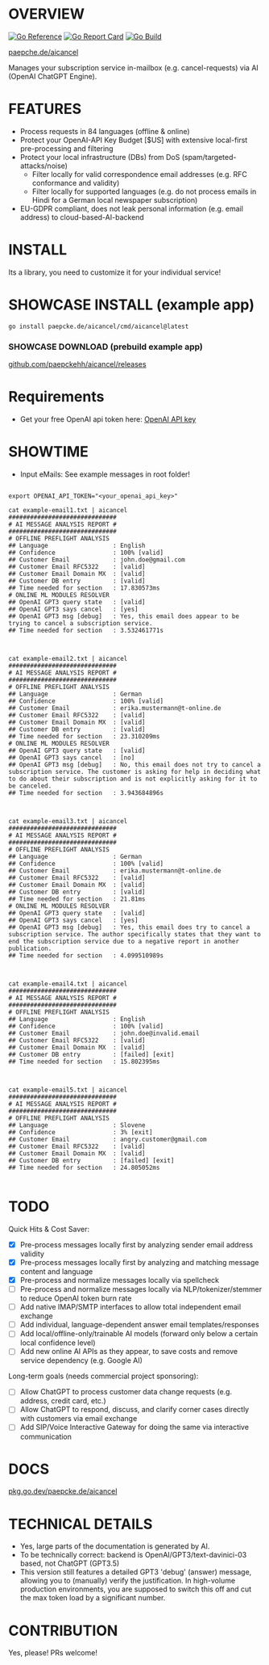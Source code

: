 # OVERVIEW
[![Go Reference](https://pkg.go.dev/badge/paepcke.de/aicancel.svg)](https://pkg.go.dev/paepcke.de/aicancel) [![Go Report Card](https://goreportcard.com/badge/paepcke.de/aicancel)](https://goreportcard.com/report/paepcke.de/aicancel) [![Go Build](https://github.com/paepckehh/aicancel/actions/workflows/golang.yml/badge.svg)](https://github.com/paepckehh/aicancel/actions/workflows/golang.yml)

[paepche.de/aicancel](https://paepcke.de/aicancel) 

Manages your subscription service in-mailbox (e.g. cancel-requests) via AI (OpenAI ChatGPT Engine).

# FEATURES

* Process requests in 84 languages (offline & online)
* Protect your OpenAI-API Key Budget [$US] with extensive local-first pre-processing and filtering 
* Protect your local infrastructure (DBs) from DoS (spam/targeted-attacks/noise)
	* Filter locally for valid correspondence email addresses (e.g. RFC conformance and validity)
	* Filter locally for supported languages (e.g. do not process emails in Hindi for a German local newspaper subscription)
* EU-GDPR compliant, does not leak personal information (e.g. email address) to cloud-based-AI-backend


# INSTALL

Its a library, you need to customize it for your individual service!

# SHOWCASE INSTALL (example app)

```
go install paepcke.de/aicancel/cmd/aicancel@latest
```

### SHOWCASE DOWNLOAD (prebuild example app)

[github.com/paepckehh/aicancel/releases](https://github.com/paepckehh/aicancel/releases)

# Requirements

* Get your free OpenAI api token here: [OpenAI API key](https://openai.com/api)

# SHOWTIME

* Input eMails: See example messages in root folder!

```Shell 

export OPENAI_API_TOKEN="<your_openai_api_key>"

cat example-email1.txt | aicancel
##############################
# AI MESSAGE ANALYSIS REPORT #
##############################
# OFFLINE PREFLIGHT ANALYSIS
## Language                  : English
## Confidence                : 100% [valid]
## Customer Email            : john.doe@gmail.com
## Customer Email RFC5322    : [valid]
## Customer Email Domain MX  : [valid]
## Customer DB entry         : [valid]
## Time needed for section   : 17.830573ms
# ONLINE ML MODULES RESOLVER 
## OpenAI GPT3 query state   : [valid]
## OpenAI GPT3 says cancel   : [yes]
## OpenAI GPT3 msg [debug]   : Yes, this email does appear to be trying to cancel a subscription service.
## Time needed for section   : 3.532461771s



cat example-email2.txt | aicancel
##############################
# AI MESSAGE ANALYSIS REPORT #
##############################
# OFFLINE PREFLIGHT ANALYSIS
## Language                  : German
## Confidence                : 100% [valid]
## Customer Email            : erika.mustermann@t-online.de
## Customer Email RFC5322    : [valid]
## Customer Email Domain MX  : [valid]
## Customer DB entry         : [valid]
## Time needed for section   : 23.310209ms
# ONLINE ML MODULES RESOLVER 
## OpenAI GPT3 query state   : [valid]
## OpenAI GPT3 says cancel   : [no]
## OpenAI GPT3 msg [debug]   : No, this email does not try to cancel a subscription service. The customer is asking for help in deciding what to do about their subscription and is not explicitly asking for it to be canceled.
## Time needed for section   : 3.943684896s



cat example-email3.txt | aicancel
##############################
# AI MESSAGE ANALYSIS REPORT #
##############################
# OFFLINE PREFLIGHT ANALYSIS
## Language                  : German
## Confidence                : 100% [valid]
## Customer Email            : erika.mustermann@t-online.de
## Customer Email RFC5322    : [valid]
## Customer Email Domain MX  : [valid]
## Customer DB entry         : [valid]
## Time needed for section   : 21.81ms
# ONLINE ML MODULES RESOLVER 
## OpenAI GPT3 query state   : [valid]
## OpenAI GPT3 says cancel   : [yes]
## OpenAI GPT3 msg [debug]   : Yes, this email does try to cancel a subscription service. The author specifically states that they want to end the subscription service due to a negative report in another publication.
## Time needed for section   : 4.099510989s



cat example-email4.txt | aicancel
##############################
# AI MESSAGE ANALYSIS REPORT #
##############################
# OFFLINE PREFLIGHT ANALYSIS
## Language                  : English
## Confidence                : 100% [valid]
## Customer Email            : john.doe@invalid.email
## Customer Email RFC5322    : [valid]
## Customer Email Domain MX  : [valid]
## Customer DB entry         : [failed] [exit]
## Time needed for section   : 15.802395ms



cat example-email5.txt | aicancel
##############################
# AI MESSAGE ANALYSIS REPORT #
##############################
# OFFLINE PREFLIGHT ANALYSIS
## Language                  : Slovene
## Confidence                : 3% [exit]
## Customer Email            : angry.customer@gmail.com
## Customer Email RFC5322    : [valid]
## Customer Email Domain MX  : [valid]
## Customer DB entry         : [failed] [exit]
## Time needed for section   : 24.805052ms


```

# TODO 

Quick Hits & Cost Saver:
- [X] Pre-process messages locally first by analyzing sender email address validity
- [X] Pre-process messages locally first by analyzing and matching message content and language
- [X] Pre-process and normalize messages locally via spellcheck
- [ ] Pre-process and normalize messages locally via NLP/tokenizer/stemmer to reduce OpenAI token burn rate
- [ ] Add native IMAP/SMTP interfaces to allow total independent email exchange
- [ ] Add individual, language-dependent answer email templates/responses
- [ ] Add local/offline-only/trainable AI models (forward only below a certain local confidence level)
- [ ] Add new online AI APIs as they appear, to save costs and remove service dependency (e.g. Google AI)

Long-term goals (needs commercial project sponsoring):
- [ ] Allow ChatGPT to process customer data change requests (e.g. address, credit card, etc.)
- [ ] Allow ChatGPT to respond, discuss, and clarify corner cases directly with customers via email exchange
- [ ] Add SIP/Voice Interactive Gateway for doing the same via interactive communication

# DOCS

[pkg.go.dev/paepcke.de/aicancel](https://pkg.go.dev/paepcke.de/aicancel)

# TECHNICAL DETAILS

* Yes, large parts of the documentation is generated by AI.
* To be technically correct: backend is OpenAI/GPT3/text-davinici-03 based, not ChatGPT (GPT3.5) 
* This version still features a detailed GPT3 'debug' (answer) message, allowing you to (manually) verify the justification. In high-volume production environments, you are supposed to switch this off and cut the max token load by a significant number.

# CONTRIBUTION

Yes, please! PRs welcome!
